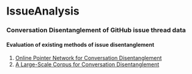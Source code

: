 # IssueAnalysis

### Conversation Disentanglement of GitHub issue thread data

#### Evaluation of existing methods of issue disentanglement
 1. [Online Pointer Network for Conversation Disentanglement](https://github.com/vode/onlinePtrNet_disentanglement)
 2. [A Large-Scale Corpus for Conversation Disentanglement](https://github.com/jkkummerfeld/irc-disentanglement)



